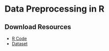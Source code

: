 # Data Preprocessing in R

## Download Resources
* <a href="Data Preprocessing in R.r" download>R Code</a>
* <a href="Data.csv" download>Dataset</a>
